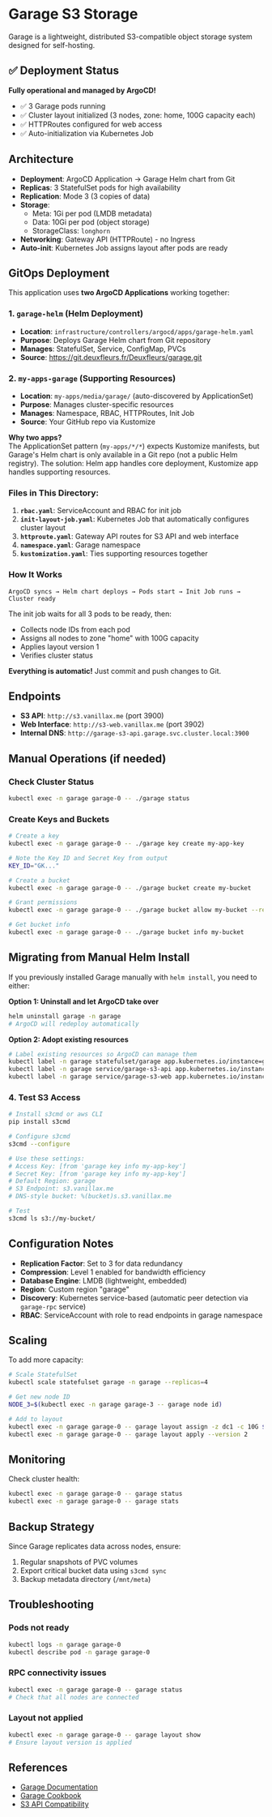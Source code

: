 # Garage S3 Storage

Garage is a lightweight, distributed S3-compatible object storage system designed for self-hosting.

## ✅ Deployment Status

**Fully operational and managed by ArgoCD!**

- ✅ 3 Garage pods running
- ✅ Cluster layout initialized (3 nodes, zone: home, 100G capacity each)
- ✅ HTTPRoutes configured for web access
- ✅ Auto-initialization via Kubernetes Job

## Architecture

- **Deployment**: ArgoCD Application → Garage Helm chart from Git
- **Replicas**: 3 StatefulSet pods for high availability  
- **Replication**: Mode 3 (3 copies of data)
- **Storage**: 
  - Meta: 1Gi per pod (LMDB metadata)
  - Data: 10Gi per pod (object storage)
  - StorageClass: `longhorn`
- **Networking**: Gateway API (HTTPRoute) - no Ingress
- **Auto-init**: Kubernetes Job assigns layout after pods are ready

## GitOps Deployment

This application uses **two ArgoCD Applications** working together:

### 1. `garage-helm` (Helm Deployment)
- **Location**: `infrastructure/controllers/argocd/apps/garage-helm.yaml`
- **Purpose**: Deploys Garage Helm chart from Git repository
- **Manages**: StatefulSet, Service, ConfigMap, PVCs
- **Source**: https://git.deuxfleurs.fr/Deuxfleurs/garage.git

### 2. `my-apps-garage` (Supporting Resources)
- **Location**: `my-apps/media/garage/` (auto-discovered by ApplicationSet)
- **Purpose**: Manages cluster-specific resources
- **Manages**: Namespace, RBAC, HTTPRoutes, Init Job
- **Source**: Your GitHub repo via Kustomize

**Why two apps?**  
The ApplicationSet pattern (`my-apps/*/*`) expects Kustomize manifests, but Garage's Helm chart is only available in a Git repo (not a public Helm registry). The solution: Helm app handles core deployment, Kustomize app handles supporting resources.

### Files in This Directory:
1. **`rbac.yaml`**: ServiceAccount and RBAC for init job
2. **`init-layout-job.yaml`**: Kubernetes Job that automatically configures cluster layout
3. **`httproute.yaml`**: Gateway API routes for S3 API and web interface
4. **`namespace.yaml`**: Garage namespace
5. **`kustomization.yaml`**: Ties supporting resources together

### How It Works

```
ArgoCD syncs → Helm chart deploys → Pods start → Init Job runs → Cluster ready
```

The init job waits for all 3 pods to be ready, then:
- Collects node IDs from each pod
- Assigns all nodes to zone "home" with 100G capacity
- Applies layout version 1
- Verifies cluster status

**Everything is automatic!** Just commit and push changes to Git.

## Endpoints

- **S3 API**: `http://s3.vanillax.me` (port 3900)
- **Web Interface**: `http://s3-web.vanillax.me` (port 3902)
- **Internal DNS**: `http://garage-s3-api.garage.svc.cluster.local:3900`

## Manual Operations (if needed)

### Check Cluster Status

```bash
kubectl exec -n garage garage-0 -- ./garage status
```

### Create Keys and Buckets

```bash
# Create a key
kubectl exec -n garage garage-0 -- ./garage key create my-app-key

# Note the Key ID and Secret Key from output
KEY_ID="GK..."

# Create a bucket
kubectl exec -n garage garage-0 -- ./garage bucket create my-bucket

# Grant permissions
kubectl exec -n garage garage-0 -- ./garage bucket allow my-bucket --read --write --key $KEY_ID

# Get bucket info
kubectl exec -n garage garage-0 -- ./garage bucket info my-bucket
```

## Migrating from Manual Helm Install

If you previously installed Garage manually with `helm install`, you need to either:

**Option 1: Uninstall and let ArgoCD take over**
```bash
helm uninstall garage -n garage
# ArgoCD will redeploy automatically
```

**Option 2: Adopt existing resources**
```bash
# Label existing resources so ArgoCD can manage them
kubectl label -n garage statefulset/garage app.kubernetes.io/instance=garage-helm
kubectl label -n garage service/garage-s3-api app.kubernetes.io/instance=garage-helm
kubectl label -n garage service/garage-s3-web app.kubernetes.io/instance=garage-helm
```

### 4. Test S3 Access

```bash
# Install s3cmd or aws CLI
pip install s3cmd

# Configure s3cmd
s3cmd --configure

# Use these settings:
# Access Key: [from 'garage key info my-app-key']
# Secret Key: [from 'garage key info my-app-key']
# Default Region: garage
# S3 Endpoint: s3.vanillax.me
# DNS-style bucket: %(bucket)s.s3.vanillax.me

# Test
s3cmd ls s3://my-bucket/
```

## Configuration Notes

- **Replication Factor**: Set to 3 for data redundancy
- **Compression**: Level 1 enabled for bandwidth efficiency
- **Database Engine**: LMDB (lightweight, embedded)
- **Region**: Custom region "garage"
- **Discovery**: Kubernetes service-based (automatic peer detection via `garage-rpc` service)
- **RBAC**: ServiceAccount with role to read endpoints in garage namespace

## Scaling

To add more capacity:

```bash
# Scale StatefulSet
kubectl scale statefulset garage -n garage --replicas=4

# Get new node ID
NODE_3=$(kubectl exec -n garage garage-3 -- garage node id)

# Add to layout
kubectl exec -n garage garage-0 -- garage layout assign -z dc1 -c 10G $NODE_3
kubectl exec -n garage garage-0 -- garage layout apply --version 2
```

## Monitoring

Check cluster health:

```bash
kubectl exec -n garage garage-0 -- garage status
kubectl exec -n garage garage-0 -- garage stats
```

## Backup Strategy

Since Garage replicates data across nodes, ensure:
1. Regular snapshots of PVC volumes
2. Export critical bucket data using `s3cmd sync`
3. Backup metadata directory (`/mnt/meta`)

## Troubleshooting

### Pods not ready
```bash
kubectl logs -n garage garage-0
kubectl describe pod -n garage garage-0
```

### RPC connectivity issues
```bash
kubectl exec -n garage garage-0 -- garage status
# Check that all nodes are connected
```

### Layout not applied
```bash
kubectl exec -n garage garage-0 -- garage layout show
# Ensure layout version is applied
```

## References

- [Garage Documentation](https://garagehq.deuxfleurs.fr/)
- [Garage Cookbook](https://garagehq.deuxfleurs.fr/cookbook/)
- [S3 API Compatibility](https://garagehq.deuxfleurs.fr/documentation/reference-manual/s3-compatibility/)
